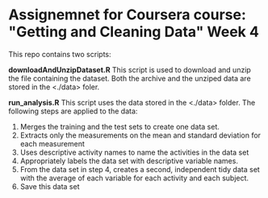 # Assignemnet for Coursera course: "Getting and Cleaning Data" Week 4
This repo contains two scripts:

**downloadAndUnzipDataset.R**
This script is used to download and unzip the file containing the dataset. Both the archive and the unziped data are stored in the <./data> foler.

**run_analysis.R**
This script uses the data stored in the <./data> folder. The following steps are applied to the data:
1. Merges the training and the test sets to create one data set.
2. Extracts only the measurements on the mean and standard deviation for each measurement
3. Uses descriptive activity names to name the activities in the data set
4. Appropriately labels the data set with descriptive variable names.
5. From the data set in step 4, creates a second, independent tidy data set with the average of each variable for each activity and each subject.
6. Save this data set
